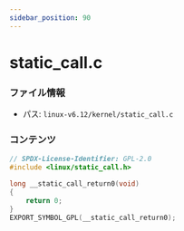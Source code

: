 ```yaml
---
sidebar_position: 90
---
```

# static_call.c

### ファイル情報

- パス: `linux-v6.12/kernel/static_call.c`

### コンテンツ

```c
// SPDX-License-Identifier: GPL-2.0
#include <linux/static_call.h>

long __static_call_return0(void)
{
	return 0;
}
EXPORT_SYMBOL_GPL(__static_call_return0);

```
